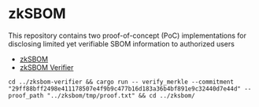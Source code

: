 # zkSBOM

This repository contains two proof-of-concept (PoC) implementations for disclosing limited yet verifiable SBOM information to authorized users

- [zkSBOM](./zksbom/)
- [zkSBOM Verifier](./zksbom-verifier/)



```
cd ../zksbom-verifier && cargo run -- verify_merkle --commitment "29ff88bff2498e411178507e4f9b9c477b16d183a36b4bf891e9c32440d7e44d" --proof_path "../zksbom/tmp/proof.txt" && cd ../zksbom/
```